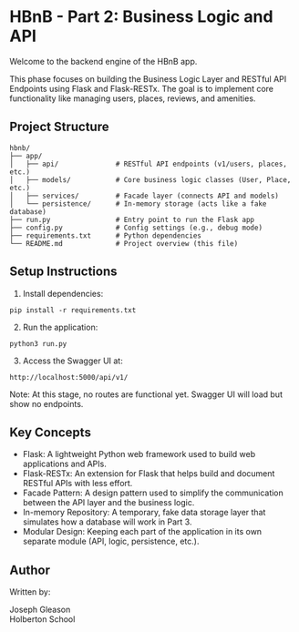 # HBnB - Part 2: Business Logic and API

Welcome to the backend engine of the HBnB app.

This phase focuses on building the Business Logic Layer and RESTful API Endpoints using Flask and Flask-RESTx. The goal is to implement core functionality like managing users, places, reviews, and amenities.

## Project Structure

```
hbnb/
├── app/
│   ├── api/              # RESTful API endpoints (v1/users, places, etc.)
│   ├── models/           # Core business logic classes (User, Place, etc.)
│   ├── services/         # Facade layer (connects API and models)
│   └── persistence/      # In-memory storage (acts like a fake database)
├── run.py                # Entry point to run the Flask app
├── config.py             # Config settings (e.g., debug mode)
├── requirements.txt      # Python dependencies
└── README.md             # Project overview (this file)
```

## Setup Instructions

1. Install dependencies:

```
pip install -r requirements.txt
```

2. Run the application:

```
python3 run.py
```

3. Access the Swagger UI at:

```
http://localhost:5000/api/v1/
```

Note: At this stage, no routes are functional yet. Swagger UI will load but show no endpoints.

## Key Concepts

- Flask: A lightweight Python web framework used to build web applications and APIs.
- Flask-RESTx: An extension for Flask that helps build and document RESTful APIs with less effort.
- Facade Pattern: A design pattern used to simplify the communication between the API layer and the business logic.
- In-memory Repository: A temporary, fake data storage layer that simulates how a database will work in Part 3.
- Modular Design: Keeping each part of the application in its own separate module (API, logic, persistence, etc.).

## Author

Written by:

Joseph Gleason  
Holberton School  
